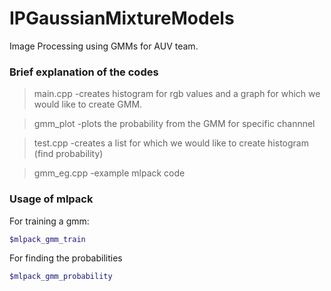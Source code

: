 # IPGaussianMixtureModels
Image Processing using GMMs for AUV team.

### Brief explanation of the codes
>main.cpp 
>  -creates histogram for rgb values and a graph for which we would like to create GMM.

>gmm_plot
>  -plots the probability from the GMM for specific channnel
  
>test.cpp
>  -creates a list for which we would like to create histogram (find probability)
  
>gmm_eg.cpp
> -example mlpack code
  
### Usage of mlpack
 
For training a gmm: 
```sh
$mlpack_gmm_train
```
For finding the probabilities
```sh
$mlpack_gmm_probability
```
  
  
